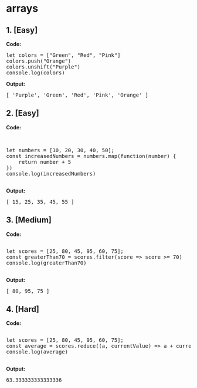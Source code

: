 # arrays

## 1. [Easy]

**Code:** 
<pre>
let colors = ["Green", "Red", "Pink"]
colors.push("Orange")
colors.unshift("Purple")
console.log(colors)
</pre>

**Output:**   
<pre>
[ 'Purple', 'Green', 'Red', 'Pink', 'Orange' ]
</pre>


## 2. [Easy]  

**Code:**   
<pre> 
  
let numbers = [10, 20, 30, 40, 50];
const increasedNumbers = numbers.map(function(number) {
    return number + 5
})
console.log(increasedNumbers)
  
</pre>

**Output:**  
<pre>
[ 15, 25, 35, 45, 55 ]
</pre>

## 3. [Medium]

**Code:**   
<pre>

let scores = [25, 80, 45, 95, 60, 75];
const greaterThan70 = scores.filter(score => score >= 70)
console.log(greaterThan70)
  
</pre>

**Output:**  
<pre>
[ 80, 95, 75 ]
</pre>

## 4. [Hard]

**Code:**   
<pre>
  
let scores = [25, 80, 45, 95, 60, 75];
const average = scores.reduce((a, currentValue) => a + currentValue, 0) / scores.length
console.log(average)
  
</pre>

**Output:**  
<pre>
63.333333333333336
</pre>
